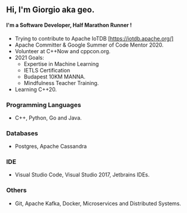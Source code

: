 ## Hi, I'm Giorgio aka geo.
#### I'm a Software Developer, Half Marathon Runner !

- Trying to contribute to Apache IoTDB [https://iotdb.apache.org/]
- Apache Committer & Google Summer of Code Mentor 2020.
- Volunteer at C++Now and cppcon.org.
- 2021 Goals:
    - Expertise in Machine Learning
    - IETLS Certification
    - Budapest 10KM MANNA.
    - Mindfulness Teacher Training.
- Learning C++20.


### Programming Languages
- C++, Python, Go and Java.
### Databases
- Postgres, Apache Cassandra
### IDE
- Visual Studio Code, Visual Studio 2017, Jetbrains IDEs.
### Others
- Git, Apache Kafka, Docker, Microservices and Distributed Systems.
